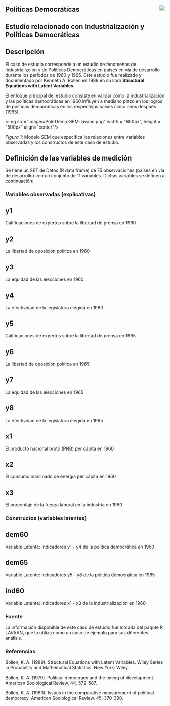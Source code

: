 ## <img src="images/UdeA_Escudo.jpg" align="right"/>

## Políticas Democráticas 

## Estudio relacionado con Industrialización y Políticas Democráticas

##  Descripción

El caso de estudio corresponde a un estudio de fenomenos de Industrializción y de Políticas Democráticas en países
en vía de desarrollo durante los períodos de 1960 y 1965. Este estudio fue realizado y documentado por Kenneth A. Bollen en 1989
en su libro __Structural Equations with Latent Variables__.

El enfoque principal del estudio consiste en validar cómo la industrialización y las políticas democráticas en 1960 
influyen a mediano plazo en los logros de políticas democráticas en los respectivos países cinco años después (1965).

<img src="images/Poli-Demo-SEM-lavaan.png" width = "600px", height = "500px" align="center"/>

_Figura 1_: Modelo SEM que especifica las relaciones entre variables observadas y los constructos de este caso de estudio.

## Definición de las variables de medición

Se tiene un SET de Datos (R data frame) de 75 observaciones (países en vía de desarrollo) con un 
conjunto de 11 variables. Dichas variables se definen a continuación:

### Variables observadas (explicativas)

## y1
Calificaciones de expertos sobre la libertad de prensa en 1960

## y2
La libertad de oposición política en 1960

## y3
La equidad de las elecciones en 1960

## y4
La efectividad de la legislatura elegida en 1960

## y5
Calificaciones de expertos sobre la libertad de prensa en 1965

## y6
La libertad de oposición política en 1965

## y7
La equidad de las elecciones en 1965

## y8
La efectividad de la legislatura elegida en 1965

## x1
El producto nacional bruto (PNB) per cápita en 1960

## x2
El consumo inanimado de energía per cápita en 1960

## x3
El porcentaje de la fuerza laboral en la industria en 1960

### Constructos (variables latentes)

## dem60
Variable Latente: Indicadores y1 - y4 de la política democrática en 1960

## dem65
Variable Latente: Indicadores y5 - y8 de la política democrática en 1965

## ind60
Variable Latente: Indicadores x1 - x3 de la industrialización en 1960

### Fuente
La información dispobible de este caso de estudio fue tomada del paqute R LAVAAN, que lo utiliza como un caso
de ejemplo para sus diferentes análisis.

### Referencias

Bollen, K. A. (1989). Structural Equations with Latent Variables. Wiley Series in Probability and Mathematical Statistics. New York: Wiley.

Bollen, K. A. (1979). Political democracy and the timing of development. American Sociological Review, 44, 572-587.

Bollen, K. A. (1980). Issues in the comparative measurement of political democracy. American Sociological Review, 45, 370-390.
